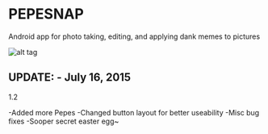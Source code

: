 **PEPESNAP**
=======

Android app for photo taking, editing, and applying dank memes to pictures

![alt tag](https://raw.githubusercontent.com/jonnybegood123/PepeSnap/master/app/src/main/res/drawable/splash.png)

**UPDATE:** - July 16, 2015
-----------
1.2

-Added more Pepes
-Changed button layout for better useability
-Misc bug fixes
-Sooper secret easter egg~
